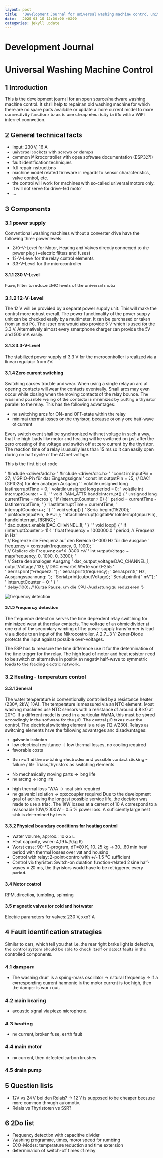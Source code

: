 ```yaml
---
layout: post
title:  "Development Journal for universal washing machine control unit"
date:   2025-03-15 18:30:00 +0200
categories: jekyll update
---
```


# Development Journal
# Universal Washing Machine Control

## 1 Introduction 
This is the development journal for an open source/hardware washing machine control. It shall help to repair an old washing machine for which there are no spare parts available or update a more current model to more connectivity functions to as to use cheap electricity tariffs with a WiFi internet connection.



## 2 General technical facts

+ Input: 230 V, 16 A
+ universal sockets with screws or clamps
+ common Mikrocontroller with open software documentation (ESP32?!)
+ fault identification techniques
+ full repair instructions
+ machine model related firmware in regards to sensor characteristics, valve control, etc.
+ the control will work for machines with so-called universal motors only. It will not serve for drive-fed motor
+ ...

## 3 Components
### 3.1 power supply
Conventional washing machines without a converter drive have the following three power levels:
- 230-V-Level for Motor, Heating and Valves directly connected to the power plug (+electric filters and fuses)
- 12-V-Level for the relay control elements
- 3.3-V-Level for the microcontroller
  
#### 3.1.1 230 V-Level
Fuse, Filter to reduce EMC levels of the universal motor

### 3.1.2 12-V-Level
The 12 V will be provided by a separat power supply unit. This will make the control more robust overall. The power functionality of the power supply unit can be checked easily by a multimeter. It can be purchased or taken from an old PC. The latter one would also provide 5 V which is used for the 3.3 V. Alternatively almost every smartphone charger can provide the 5V and 500 mA easily.

#### 3.1.3 3.3-V-Level
The stabilized power supply of 3.3 V for the microcontroller is realized via a linear regulator from 5V.

#### 3.1.4 Zero current switching
Switching causes trouble and wear. When using a single relay an arc at opening contacts will wear the contacts eventually. Small arcs may even occur while closing when the moving contacts of the relay bounce. The wear and possible weling of the contacts is minimized by putting a thyristor parallel to the relay. This has the following advantages:

- no switching arcs for ON- and OFF-state within the relay
- minimal thermal losses on the thyristor, because of only one half-wave of current

Every switch event shall be synchronized with net voltage in such a way, that the high loads like motor and heating will be switched on just after the zero crossing of the voltage and switch off at zero current by the thyristor. The reaction time of a relay is usually less than 15 ms so it can easily open during on half cycle of the AC net voltage.

This is the first bit of code

' #include <driver/adc.h>
' #include <driver/dac.h>
'
' const int inputPin = 27;  // GPIO-Pin für das Eingangssignal
' const int outputPin = 25; // DAC1 (GPIO25) für den analogen Ausgang
'
' volatile unsigned long lastInterruptTime = 0;
' volatile unsigned long period = 0;
' volatile int interruptCounter = 0;
'
' void IRAM_ATTR handleInterrupt() {
'  unsigned long currentTime = micros();
'  if (interruptCounter > 0) {
'    period = currentTime - lastInterruptTime;
'  }
'  lastInterruptTime = currentTime;
'  interruptCounter++;
' }
'
' void setup() {
'  Serial.begin(115200);
'  
'  pinMode(inputPin, INPUT);
'  attachInterrupt(digitalPinToInterrupt(inputPin), handleInterrupt, RISING);
'  
'  dac_output_enable(DAC_CHANNEL_1);
' }
' 
' void loop() {
'  if (interruptCounter > 1) {
'    float frequency = 1000000.0 / period; // Frequenz in Hz
'    
'    // Begrenze die Frequenz auf den Bereich 0-1000 Hz für die Ausgabe
'    frequency = constrain(frequency, 0, 1000);
'    
'    // Skaliere die Frequenz auf 0-3300 mV
'    int outputVoltage = map(frequency, 0, 1000, 0, 3300);
'    
'    // Setze den analogen Ausgang
'    dac_output_voltage(DAC_CHANNEL_1, outputVoltage / 13); // DAC erwartet Werte von 0-255
'    
'    Serial.print("Frequenz: ");
'    Serial.print(frequency);
'    Serial.print(" Hz, Ausgangsspannung: ");
'    Serial.print(outputVoltage);
'    Serial.println(" mV");
'    
'    interruptCounter = 0;
'  }
'  
'  delay(100); // Kurze Pause, um die CPU-Auslastung zu reduzieren
'}


![frequency detection](/assets/images/frequency-detection.svg)

#### 3.1.5 Frequency detection

The frequency detection serves the time dependent relay switching for minimized wear at the relay contacts. The voltage of an ohmic divider at one end of the secondary winding of the power supply transformer is lead via a diode to an input of the Mikrocontroller. A 2.7...3 V-Zener-Diode protects the input against possible over-voltages.

The ESP has to measure the time difference use it for the determination of the time trigger for the relay. The high load of motor and heat resistor need to be switch on alternative in positiv an negativ half-wave to symmetric loads to the feeding electric network.

### 3.2 Heating - temperature control
#### 3.3.1 General

The water temperature is conventionally controlled by a resistance heater (230V, 2kW, 10A). The temperature is measured via an NTC element. Most washing machines use NTC sensors with a resistance of around 4.8 kΩ at 20°C. If a different model is used in a particular WaMA, this must be stored accordingly in the software for the µC.
The central µC takes over the control. The electrical switching element is a relay (12 V/230).
Relays as switching elements have the following advantages and disadvantages:
+ galvanic isolation
+ low electrical resistance → low thermal losses, no cooling required
+ favorable costs
- Burn-off at the switching electrodes and possible contact sticking – failure / life
Triacs/thyristors as switching elements
+ No mechanically moving parts → long life
+ no arcing → long life
- high thermal loss 1W/A → heat sink required
- no galvanic isolation → optocoupler required
Due to the development goal of achieving the longest possible service life, the decision was made to use a triac. The 10W losses at a current of 10 A correspond to a reasonable 10W/2000W = 0.5 % power loss. A sufficiently large heat sink is determined by tests.

#### 3.3.2 Physical boundary conditions for heating control

- Water volume, approx.: 10-25 L 
- Heat capacity, water: 4,19 kJ/(kg K)
- Worst case: 90-°C-program, dT=80 K, 10..25 kg → 30...60 min heat period with thermal losses over vat and housing
- Control with relay: 2-point-control with +/- 1.5 °C sufficient
- Control via thyristor: Switch-on duration function-related 2 sine half-waves = 20 ms, the thyristors would have to be retriggered every period.

#### 3.4 Motor control
RPM, direction, tumbling, spinning

#### 3.5 magnetic valves for cold and hot water
Electric parameters for valves: 230 V, xxx? A

## 4 Fault identification strategies

Similar to cars, which tell you that i.e. the rear right brake light is defective, the control system should be able to check itself or detect faults in the controlled components.

### 4.1 dampers
- The washing drum is a spring-mass oscillator → natural frequency → if a corresponding current harmonic in the motor current is too high, then the damper is worn out.

### 4.2 main bearing
- acoustic signal via piezo microphone.

### 4.3 heating
- no current, broken fuse, earth fault

### 4.4 main motor
- no current, then defected carbon brushes 

### 4.5 drain pump

## 5 Question lists
- 12V vs 24 V bei den Relais? → 12 V is supposed to be cheaper because more common through automotiv.
- Relais vs Thyristoren vs SSR?

## 6 2Do list
- Frequency detection with capacitive divider
- Washing programme, times, motor speed for tumbling
- ECO-Modes: temperature reduction and time extension
- determination of switch-off times of relay

